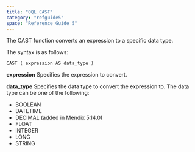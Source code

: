 ```yaml
---
title: "OQL CAST"
category: "refguide5"
space: "Reference Guide 5"
---
```



The CAST function converts an expression to a specific data type.

The syntax is as follows:

```
CAST ( expression AS data_type )

```

**expression**
Specifies the expression to convert.

**data_type**
Specifies the data type to convert the expression to.
The data type can be one of the following:

*   BOOLEAN
*   DATETIME
*   DECIMAL (added in Mendix 5.14.0)
*   FLOAT
*   INTEGER
*   LONG
*   STRING